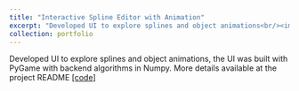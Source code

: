 ```yaml
---
title: "Interactive Spline Editor with Animation"
excerpt: "Developed UI to explore splines and object animations<br/><img style='width:50%' src='https://raw.githubusercontent.com/arjun-krishna/interactive-spline-editor/18d88a6b3c60d115d3ce76285c57e2e553a649af/demo/app-layout.png'>"
collection: portfolio
---
```

Developed UI to explore splines and object animations, the UI was built with PyGame with backend algorithms in Numpy. More details available at the project README [[code]](https://github.com/arjun-krishna/interactive-spline-editor)
